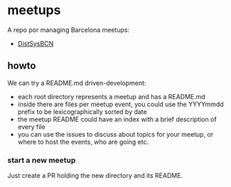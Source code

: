 # meetups

A repo por managing Barcelona meetups:

- [DistSysBCN](distsys/)

## howto

We can try a README.md driven-development:

- each root directory represents a meetup and has a README.md
- inside there are files per meetup event, you could use the YYYYmmdd prefix to be lexicographically sorted by date
- the meetup README could have an index with a brief description of every file
- you can use the issues to discuss about topics for your meetup, or where to host the events, who are going etc.

### start a new meetup

Just create a PR holding the new directory and its README.
